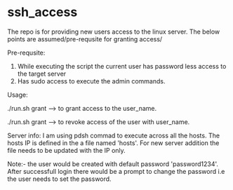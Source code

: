 # ssh_access

The repo is for providing new users access to the linux server. The below points are assumed/pre-requsite for granting access/

Pre-requsite:
1. While executing the script the current user has password less access to the target server
2. Has sudo access to execute the admin commands.


Usage:

./run.sh grant <username> --> to grant access to the user_name.
  
./run.sh grant <username> --> to revoke access of the user with user_name.
  
Server info:
I am using pdsh commad to execute across all the hosts. The hosts IP is defined in the a file named 'hosts'. For new server addition the file needs to be updated with the IP only.
  
  Note:- the user would be created with default password 'password1234'. After successfull login there would be a prompt to change the password i.e the user needs to set the password.
